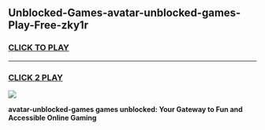 
## Unblocked-Games-avatar-unblocked-games-Play-Free-zky1r
<h3>
<a href="https://premium76.site?title=avatar-unblocked-games&ref=17A">CLICK TO PLAY</a></h3>
<hr>

<h3>
<a href="https://premium76.site?title=avatar-unblocked-games&ref=17A">CLICK 2 PLAY</a>
  
</h3>

<a href="https://premium76.site?title=avatar-unblocked-games&ref=17A"><img src="https://clearcache.store/games.png"></a>


**avatar-unblocked-games games unblocked: Your Gateway to Fun and Accessible Online Gaming**
